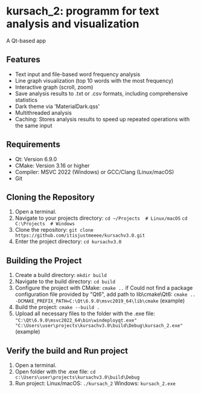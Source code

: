 # kursach_2: programm for text analysis and visualization

A Qt-based app

## Features
- Text input and file-based word frequency analysis
- Line graph visualization (top 10 words with the most frequency)
- Interactive graph (scroll, zoom)
- Save analysis results to .txt or .csv formats, including comprehensive statistics
- Dark theme via 'MaterialDark.qss'
- Multithreaded analysis
- Caching: Stores analysis results to speed up repeated operations with the same input

## Requirements
- Qt: Version 6.9.0
- CMake: Version 3.16 or higher
- Compiler: MSVC 2022 (Windows) or GCC/Clang (Linux/macOS)
- Git

## Cloning the Repository
1. Open a terminal.
2. Navigate to your projects directory:
`cd ~/Projects  # Linux/macOS`
`cd C:\Projects  # Windows`
3. Clone the repository:
`git clone https://github.com/itisjustmeeee/kursachv3.0.git`
4. Enter the project directory:
`cd kursachv3.0`

## Building the Project
1. Create a build directory:
`mkdir build`
2. Navigate to the build directory:
`cd build`
3. Configure the project with CMake:
`cmake ..`
if Could not find a package configuration file provided by "Qt6", add path to lib\cmake\Qt6:
`cmake .. -DCMAKE_PREFIX_PATH=C:\Qt\6.9.0\msvc2019_64\lib\cmake` (example)
4. Build the project:
`cmake --build .`
5. Upload all necessary files to the folder with the .exe file:
`"C:\Qt\6.9.0\msvc2022_64\bin\windeployqt.exe" "C:\Users\user\projects\kursachv3.0\build\Debug\kursach_2.exe"` (example)

## Verify the build and Run project
1. Open a terminal.
2. Open folder with the .exe file:
`cd c:\Users\user\projects\kursachv3.0\build\Debug`
3. Run project:
Linux/macOS: `./kursach_2`
Windows: `kursach_2.exe`
